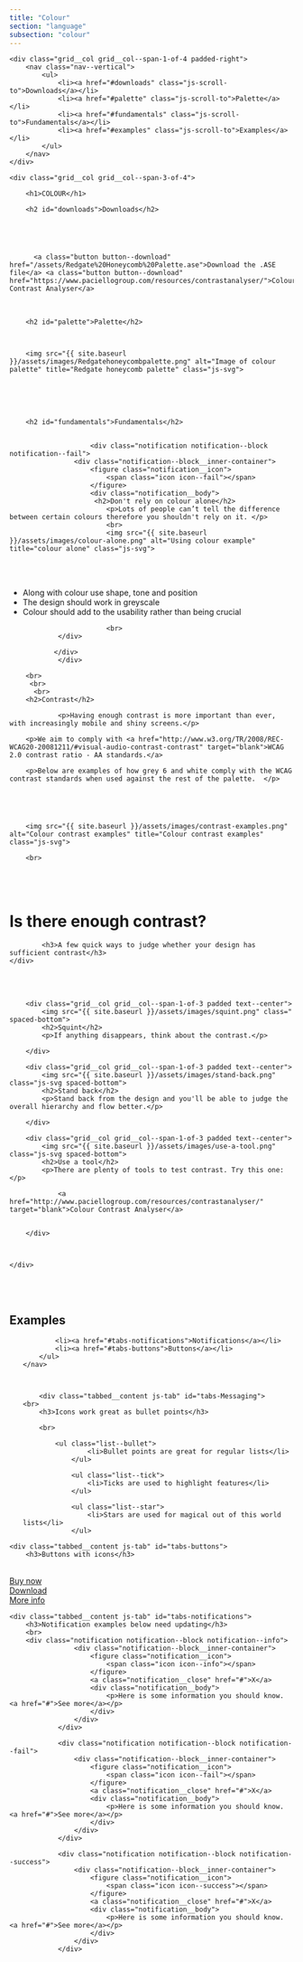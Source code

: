 ```yaml
---
title: "Colour"
section: "language"
subsection: "colour"
---
```


<div class="grid">

    <div class="grid__col grid__col--span-1-of-4 padded-right">
        <nav class="nav--vertical">
            <ul>
                <li><a href="#downloads" class="js-scroll-to">Downloads</a></li>
                <li><a href="#palette" class="js-scroll-to">Palette</a></li>
                <li><a href="#fundamentals" class="js-scroll-to">Fundamentals</a></li>
                <li><a href="#examples" class="js-scroll-to">Examples</a></li>
            </ul>
        </nav>
    </div>

    <div class="grid__col grid__col--span-3-of-4">

        <h1>COLOUR</h1>
        
        <h2 id="downloads">Downloads</h2>
        
      


        
          <a class="button button--download" href="/assets/Redgate%20Honeycomb%20Palette.ase">Download the .ASE file</a> <a class="button button--download" href="https://www.paciellogroup.com/resources/contrastanalyser/">Colour Contrast Analyser</a> 
  <br>
  
  
  
  
        

        <h2 id="palette">Palette</h2>
        


        <img src="{{ site.baseurl }}/assets/images/Redgatehoneycombpalette.png" alt="Image of colour palette" title="Redgate honeycomb palette" class="js-svg">
<br>      
<br>

<br>



        
        
        
        <h2 id="fundamentals">Fundamentals</h2>
        
        
                        <div class="notification notification--block notification--fail">
                    <div class="notification--block__inner-container">
                        <figure class="notification__icon">
                            <span class="icon icon--fail"></span>
                        </figure>
                        <div class="notification__body">
                         <h2>Don't rely on colour alone</h2>
                            <p>Lots of people can’t tell the difference between certain colours therefore you shouldn't rely on it. </p>
                            <br>
                            <img src="{{ site.baseurl }}/assets/images/colour-alone.png" alt="Using colour example" title="colour alone" class="js-svg">
<br>
<br>

<ul class="list--bullet">               
<li>Along with colour use shape, tone and position</li>
<li>The design should work in greyscale</li>
<li>Colour should add to the usability rather than being crucial</li>
</ul>

                         
                            <br>
                </div>
                        
               </div>
                </div>
        
        <br>
         <br>
          <br>
        <h2>Contrast</h2>
        
                <p>Having enough contrast is more important than ever, with increasingly mobile and shiny screens.</p>

        <p>We aim to comply with <a href="http://www.w3.org/TR/2008/REC-WCAG20-20081211/#visual-audio-contrast-contrast" target="blank">WCAG 2.0 contrast ratio - AA standards.</a>
        
        <p>Below are examples of how grey 6 and white comply with the WCAG contrast standards when used against the rest of the palette.  </p>
        
        
      
       

        <img src="{{ site.baseurl }}/assets/images/contrast-examples.png" alt="Colour contrast examples" title="Colour contrast examples" class="js-svg">
        
        <br>
        
   



        
        
        
        


           
        
        
        
        
        
        
        
        
        
<br>
<br>

        







</p>

 




 

</div>
</div>



<div class="band scheme--darkest-blue">
    <div class="band__inner-container band__inner-container--tight grid">
    
    

  <div class="grid text--center">
          <h1>Is there enough contrast?</h1>

            <h3>A few quick ways to judge whether your design has sufficient contrast</h3>
    </div>
    
    
<br>
<br>


        <div class="grid__col grid__col--span-1-of-3 padded text--center">
            <img src="{{ site.baseurl }}/assets/images/squint.png" class=" spaced-bottom">
            <h2>Squint</h2>
            <p>If anything disappears, think about the contrast.</p>

        </div>

        <div class="grid__col grid__col--span-1-of-3 padded text--center">
            <img src="{{ site.baseurl }}/assets/images/stand-back.png" class="js-svg spaced-bottom">
            <h2>Stand back</h2>
            <p>Stand back from the design and you'll be able to judge the overall hierarchy and flow better.</p>

        </div>

        <div class="grid__col grid__col--span-1-of-3 padded text--center">
            <img src="{{ site.baseurl }}/assets/images/use-a-tool.png" class="js-svg spaced-bottom">
            <h2>Use a tool</h2>
            <p>There are plenty of tools to test contrast. Try this one:</p>
            
                <a href="http://www.paciellogroup.com/resources/contrastanalyser/" target="blank">Colour Contrast Analyser</a>

            
        </div>
        
  

    </div>
</div>
<div>

<br>
<br>



<h2 id="examples">Examples</h2>


<div class="tabbed js-tabbed">
	<nav class="tabbed__nav">
		<ul class="tabs lozenge-nav">
			
			<li><a href="#tabs-notifications">Notifications</a></li>
            <li><a href="#tabs-buttons">Buttons</a></li>
		</ul>
	</nav>
    
    
    
        <div class="tabbed__content js-tab" id="tabs-Messaging">
    <br>
		<h3>Icons work great as bullet points</h3>
        
        <br>
        
            <ul class="list--bullet">
                    <li>Bullet points are great for regular lists</li>
                </ul>

                <ul class="list--tick">
                    <li>Ticks are used to highlight features</li>
                </ul>

                <ul class="list--star">
                    <li>Stars are used for magical out of this world lists</li>
                </ul>

            

              
</ul>
	</div>

	<div class="tabbed__content js-tab" id="tabs-buttons">
		<h3>Buttons with icons</h3>
        
<br>
<a class="button button--buy" href="#">Buy now</a>

<br>
<a class="button button--download" href="#">Download</a>

<br>
<a class="button button--more" href="#">More info</a>



</div>







	<div class="tabbed__content js-tab" id="tabs-notifications">
		<h3>Notification examples below need updating</h3>
        <br>
        <div class="notification notification--block notification--info">
                    <div class="notification--block__inner-container">
                        <figure class="notification__icon">
                            <span class="icon icon--info"></span>
                        </figure>
                        <a class="notification__close" href="#">X</a>
                        <div class="notification__body">
                            <p>Here is some information you should know. <a href="#">See more</a></p>
                        </div>
                    </div>
                </div>

                <div class="notification notification--block notification--fail">
                    <div class="notification--block__inner-container">
                        <figure class="notification__icon">
                            <span class="icon icon--fail"></span>
                        </figure>
                        <a class="notification__close" href="#">X</a>
                        <div class="notification__body">
                            <p>Here is some information you should know. <a href="#">See more</a></p>
                        </div>
                    </div>
                </div>

                <div class="notification notification--block notification--success">
                    <div class="notification--block__inner-container">
                        <figure class="notification__icon">
                            <span class="icon icon--success"></span>
                        </figure>
                        <a class="notification__close" href="#">X</a>
                        <div class="notification__body">
                            <p>Here is some information you should know. <a href="#">See more</a></p>
                        </div>
                    </div>
                </div>






